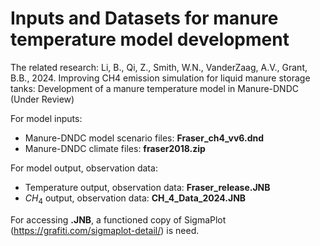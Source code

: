 # Inputs and Datasets for manure temperature model development

The related research: 
Li, B., Qi, Z., Smith, W.N., VanderZaag, A.V., Grant, B.B., 2024. Improving CH4 emission simulation for liquid manure storage tanks: Development of a manure temperature model in Manure-DNDC (Under Review)


For model inputs: 

- Manure-DNDC model scenario files: __Fraser_ch4_vv6.dnd__
- Manure-DNDC climate files: __fraser2018.zip__

 For model output, observation data: 

 - Temperature output, observation data: __Fraser_release.JNB__
 - $CH_4$ output, observation data: __CH_4_Data_2024.JNB__

For accessing __.JNB__, a functioned copy of SigmaPlot (https://grafiti.com/sigmaplot-detail/) is need. 
